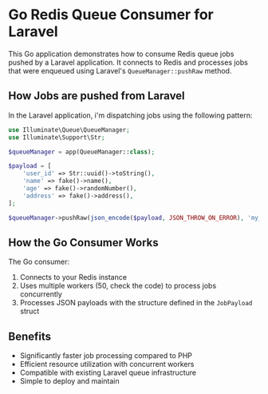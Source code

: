 # Go Redis Queue Consumer for Laravel

This Go application demonstrates how to consume Redis queue jobs pushed by a Laravel application. It connects to Redis and processes jobs that were enqueued using Laravel's `QueueManager::pushRaw` method.

## How Jobs are pushed from Laravel

In the Laravel application, i'm dispatching jobs using the following pattern:

```php
use Illuminate\Queue\QueueManager;
use Illuminate\Support\Str;

$queueManager = app(QueueManager::class);

$payload = [
    'user_id' => Str::uuid()->toString(),
    'name' => fake()->name(),
    'age' => fake()->randomNumber(),
    'address' => fake()->address(),
];

$queueManager->pushRaw(json_encode($payload, JSON_THROW_ON_ERROR), 'my_queue_name');
```

## How the Go Consumer Works

The Go consumer:

1. Connects to your Redis instance
2. Uses multiple workers (50, check the code) to process jobs concurrently
3. Processes JSON payloads with the structure defined in the `JobPayload` struct

## Benefits

- Significantly faster job processing compared to PHP
- Efficient resource utilization with concurrent workers
- Compatible with existing Laravel queue infrastructure
- Simple to deploy and maintain
